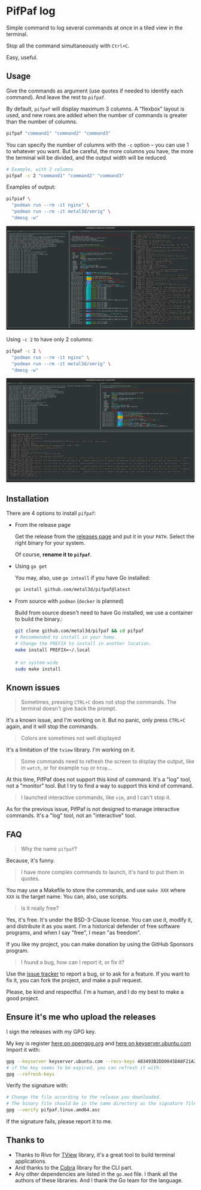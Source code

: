 # PifPaf log

Simple command to log several commands at once in a tiled view in the terminal.

Stop all the command simultaneously with `Ctrl+C`.

Easy, useful.

## Usage

Give the commands as argument (use quotes if needed to identify each command).
And leave the rest to `pifpaf`.

By default, `pifpaf` will display maximum 3 columns. A "flexbox" layout is used, and new rows are added when the number
of commands is greater than the number of columns.

```bash
pifpaf "command1" "command2" "command3"
```

You can specify the number of columns with the `-c` option – you can use 1 to whatever you want. But be careful, the
more columns you have, the more the terminal will be divided, and the output width will be reduced.

```bash
# Example, with 2 columns
pifpaf -c 2 "command1" "command2" "command3"
```

Examples of output:

```bash
pifpiaf \
  "podman run --rm -it nginx" \
  "podman run --rm -it metal3d/xmrig" \
  "dmesg -w"
```

![3 columns by default](assets/pifpaf1.png)

Using `-c 2` to have only 2 columns:

```bash
pifpaf -c 2 \
  "podman run --rm -it nginx" \
  "podman run --rm -it metal3d/xmrig" \
  "dmesg -w"
```

![With 2 columns max](assets/pifpaf2.png)

## Installation

There are 4 options to install `pifpaf`:

- From the release page

  Get the release from the [releases page](https://github.com/metal3d/pifpaf/releases/latest) and put it in your `PATH`.
  Select the right binary for your system.

  Of course, **rename it to `pifpaf`**.

- Using `go get`

  You may, also, use `go inteall` if you have Go installed:

  ```bash
  go install github.com/metal3d/pifpaf@latest
  ```

- From source with `podman` (`docker` is planned)

  Build from source doesn't need to have Go installed, we use a container to build the binary.:

  ```bash
  git clone github.com/metal3d/pifpaf && cd pifpaf
  # Recommended to install in your home.
  # Change the PREFIX to install in another location.
  make install PREFIX=~/.local

  # or system-wide
  sudo make install
  ```

## Known issues

> Sometimes, pressing `CTRL+C` does not stop the commands. The terminal doesn't give back the prompt.

It's a known issue, and I'm working on it. But no panic, only press `CTRL+C` again, and it will stop the commands.

> Colors are sometimes not well displayed

It's a limitation of the `tview` library. I'm working on it.

> Some commands need to refresh the screen to display the output, like in `watch`, or for example `top` or `htop`...

At this time, PifPaf does not support this kind of command. It's a "log" tool, not a "monitor" tool. But I try to find a
way to support this kind of command.

> I launched interactive commands, like `vim`, and I can't stop it.

As for the previous issue, PifPaf is not designed to manage interactive commands. It's a "log" tool, not an
"interactive" tool.

## FAQ

> Why the name `pifpaf`?

Because, it's funny.

> I have more complex commands to launch, it's hard to put them in quotes.

You may use a Makefile to store the commands, and use `make XXX` where `XXX` is the target name. You can, also, use
scripts.

> Is it really free?

Yes, it's free. It's under the BSD-3-Clause license. You can use it, modify it, and distribute it as you want. I'm a
historical defender of free software programs, and when I say "free", I mean "as freedom".

If you like my project, you can make donation by using the GitHub Sponsors program.

> I found a bug, how can I report it, or fix it?

Use the [issue tracker](https://github.com/metal3d/pifpaf/issues) to report a bug, or to ask for a feature. If you want
to fix it, you can fork the project, and make a pull request.

Please, be kind and respectful. I'm a human, and I do my best to make a good project.

## Ensure it's me who upload the releases

I sign the releases with my GPG key.

My key is register
[here on opengpg.org](https://keys.openpgp.org/search?q=483493B2DD0845DA8F21A26DF3702E3FAD8F76DC) and
[here on keyserver.ubuntu.com](https://keyserver.ubuntu.com/pks/lookup?search=483493B2DD0845DA8F21A26DF3702E3FAD8F76DC&fingerprint=on&op=index)
Import it with:

```bash
gpg --keyserver keyserver.ubuntu.com --recv-keys 483493B2DD0845DA8F21A26DF3702E3FAD8F76DC
# if the key seems to be expired, you can refresh it with:
gpg --refresh-keys
```

Verify the signature with:

```bash
# Change the file according to the release you downloaded.
# The binary file should be in the same directory as the signature file.
gpg --verify pifpaf.linux.amd64.asc
```

If the signature fails, please report it to me.

## Thanks to

- Thanks to Rivo for [TView](https://github.com/rivo/tview) library, it's a great tool to build terminal applications.
- And thanks to the [Cobra](https://github.com/spf13/cobra) library for the CLI part.
- Any other dependencies are listed in the `go.mod` file. I thank all the authors of these libraries. And I thank the
  Go team for the language.
